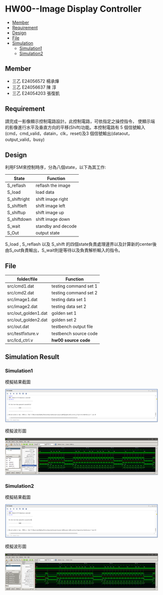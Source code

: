 HW00--Image Display Controller
===================
* [Member](#member)
* [Requirement](#rules)
* [Design](#design)
* [File](#file)
* [Simulation](#simulation)
    * [Simulation1](#sim1)
    * [Simulation2](#sim2)


<h2 id="member">Member</h2>

- 三乙 E24056572 楊承燁
- 三乙 E24056637 陳  淳
- 三乙 E24054203 張復凱

<h2 id="rules">Requirement</h2>
請完成一影像顯示控制電路設計。此控制電路，可依指定之操控指令，
使顯示端的影像進行水平及垂直方向的平移(Shift)功能。本控制電路有 5 個信號輸入(cmd，cmd_valid，datain，clk，reset)及3 個信號輸出(dataout，output_valid，busy)

<h2 id="design">Design</h2>
<p>利用FSM來控制時序，分為八個state，以下為其工作:</p>

|  State                   |            Function             
| ------------------------ |-----------------------------------|
|  S_reflash               | reflash the image
|  S_load                  | load data
|  S_shiftright            | shift image right
|  S_shiftleft             | shift image left 
|  S_shiftup               | shift image up
|  S_shiftdown             | shift image down
|  S_wait                  | standby and decode
|  S_Out                   | output state

S_load , S_reflash 以及 S_shift 的四個state負責處理邊界以及計算新的center後由S_out負責輸出，S_wait則是等待以及負責解析輸入的指令。

<h2 id="file">File</h5>

|  folder/file             |            Function                
| ------------------------ |-----------------------------------|
|  src/cmd1.dat            | testing command set 1  
|  src/cmd2.dat            | testing command set 2      
|  src/image1.dat          | testing data set 1 
|  src/image2.dat          | testing data set 2      
|  src/out_golden1.dat     | golden set 1                      
|  src/out_golden2.dat     | golden set 2                      
|  src/out.dat             | testbench output file 
|  src/testfixture.v       | testbench source code             
|  src/lcd_ctrl.v          | **hw00 source code**  

<h2 id="simulation">Simulation Result</h2>

<h3 id="sim1">Simulation1</h3>

<p>模擬結果截圖</p>
<img src = "./result/result.png">
<p>模擬波形圖</p>
<img src = "./result/waveform.png">

<h3 id="sim2">Simulation2</h3>

<p>模擬結果截圖</p>
<img src = "./result/result2.png">
<p>模擬波形圖</p>
<img src = "./result/waveform2.png">

